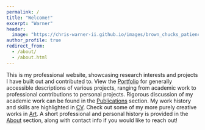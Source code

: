 ```yaml
---
permalink: /
title: "Welcome!"
excerpt: "Warner"
header:
  image: "https://chris-warner-ii.github.io/images/brown_chucks_patience_crop.JPG"
author_profile: true
redirect_from: 
  - /about/
  - /about.html
---
```


This is my professional website, showcasing research interests and projects I have built out and contributed to. View the [Portfolio](https://chris-warner-ii.github.io/portfolio/) for generally accessible descriptions of various projects, ranging from academic work to professional contributions to personal projects. Rigorous discussion of my academic work can be found in the [Publications](https://chris-warner-ii.github.io/publications/) section. My work history and skills are highlighted in [CV](https://chris-warner-ii.github.io/cv/). Check out some of my more purely creative works in [Art](https://chris-warner-ii.github.io/art/). A short professional and personal history is provided in the [About](https://chris-warner-ii.github.io/bio/) section, along with contact info if you would like to reach out! 

